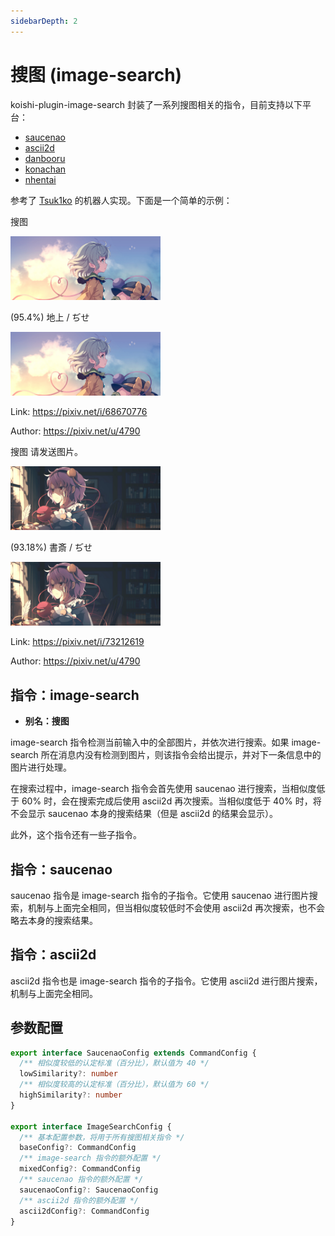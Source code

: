 ```yaml
---
sidebarDepth: 2
---
```


# 搜图 (image-search)

koishi-plugin-image-search 封装了一系列搜图相关的指令，目前支持以下平台：

- [saucenao](https://saucenao.com/)
- [ascii2d](https://ascii2d.net/)
- [danbooru](https://github.com/danbooru/danbooru)
- [konachan](http://konachan.net/)
- [nhentai](https://nhentai.net/)

参考了 [Tsuk1ko](https://github.com/Tsuk1ko/CQ-picfinder-robot) 的机器人实现。下面是一个简单的示例：

<chat-panel>
<chat-message nickname="Alice" color="#cc0066">
<p>搜图</p>
<p><img src="/image-search/68670776_p0_master1200.jpg" width="240"/></p>
</chat-message>
<chat-message nickname="Koishi" avatar="/koishi.png">
<p>(95.4%) 地上 / ぢせ</p>
<p><img src="/image-search/68670776_p0_master1200.jpg" width="240"/></p>
<p>Link: <a href="https://pixiv.net/i/68670776" target="_blank" rel="noopener noreferrer">https://pixiv.net/i/68670776</a></p>
<p>Author: <a href="https://pixiv.net/u/4790" target="_blank" rel="noopener noreferrer">https://pixiv.net/u/4790</a></p>
</chat-message>
<chat-message nickname="Bob" color="#00994d">搜图</chat-message>
<chat-message nickname="Koishi" avatar="/koishi.png">请发送图片。</chat-message>
<chat-message nickname="Bob" color="#00994d">
<p><img src="/image-search/73212619_p0_master1200.jpg" width="240"/></p>
</chat-message>
<chat-message nickname="Koishi" avatar="/koishi.png">
<p>(93.18%) 書斎 / ぢせ</p>
<p><img src="/image-search/73212619_p0_master1200.jpg" width="240"/></p>
<p>Link: <a href="https://pixiv.net/i/73212619" target="_blank" rel="noopener noreferrer">https://pixiv.net/i/73212619</a></p>
<p>Author: <a href="https://pixiv.net/u/4790" target="_blank" rel="noopener noreferrer">https://pixiv.net/u/4790</a></p>
</chat-message>
</chat-panel>

## 指令：image-search

- **别名：搜图**

image-search 指令检测当前输入中的全部图片，并依次进行搜索。如果 image-search 所在消息内没有检测到图片，则该指令会给出提示，并对下一条信息中的图片进行处理。

在搜索过程中，image-search 指令会首先使用 saucenao 进行搜索，当相似度低于 60% 时，会在搜索完成后使用 ascii2d 再次搜索。当相似度低于 40% 时，将不会显示 saucenao 本身的搜索结果（但是 ascii2d 的结果会显示）。

此外，这个指令还有一些子指令。

## 指令：saucenao

saucenao 指令是 image-search 指令的子指令。它使用 saucenao 进行图片搜索，机制与上面完全相同，但当相似度较低时不会使用 ascii2d 再次搜索，也不会略去本身的搜索结果。

## 指令：ascii2d

ascii2d 指令也是 image-search 指令的子指令。它使用 ascii2d 进行图片搜索，机制与上面完全相同。

## 参数配置

```ts
export interface SaucenaoConfig extends CommandConfig {
  /** 相似度较低的认定标准（百分比），默认值为 40 */
  lowSimilarity?: number
  /** 相似度较高的认定标准（百分比），默认值为 60 */
  highSimilarity?: number
}

export interface ImageSearchConfig {
  /** 基本配置参数，将用于所有搜图相关指令 */
  baseConfig?: CommandConfig
  /** image-search 指令的额外配置 */
  mixedConfig?: CommandConfig
  /** saucenao 指令的额外配置 */
  saucenaoConfig?: SaucenaoConfig
  /** ascii2d 指令的额外配置 */
  ascii2dConfig?: CommandConfig
}
```
